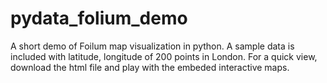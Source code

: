 # pydata_folium_demo
A short demo of Foilum map visualization in python.
A sample data is included with latitude, longitude of 200 points in London.
For a quick view, download the html file and play with the embeded interactive maps.
